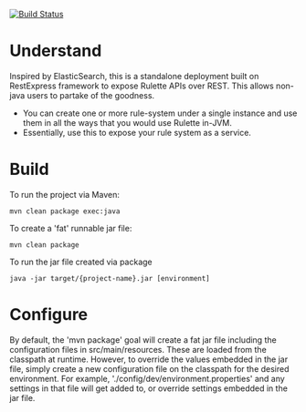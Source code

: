 [![Build Status](https://travis-ci.org/kislayverma/rulette-server.svg?branch=master)](https://travis-ci.org/kislayverma/rulette-server)

# Understand
Inspired by ElasticSearch, this is a standalone deployment built on RestExpress framework to expose Rulette APIs over REST. This allows non-java users to partake of the goodness.    

* You can create one or more rule-system under a single instance and use them in all the ways that you would use Rulette in-JVM.    
* Essentially, use this to expose your rule system as a service.

# Build
To run the project via Maven:

	mvn clean package exec:java

To create a 'fat' runnable jar file:

	mvn clean package

To run the jar file created via package

	java -jar target/{project-name}.jar [environment]

# Configure
By default, the 'mvn package' goal will create a fat jar file including the configuration files in src/main/resources.
These are loaded from the classpath at runtime. However, to override the values embedded in the jar file, simply create
a new configuration file on the classpath for the desired environment. For example, './config/dev/environment.properties'
and any settings in that file will get added to, or override settings embedded in the jar file.
